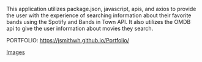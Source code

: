 

This application utilizes package.json, javascript, apis, and axios to provide the user with the experience of searching information about their favorite bands using the Spotify and Bands in Town API. It also utilizes the OMDB api to give the user information about movies they search.


PORTFOLIO: https://jsmithwh.github.io/Portfolio/



[Images](../liri-node-app/screenshots/)